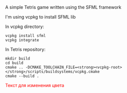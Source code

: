 A simple Tetris game written using the SFML framework 

I'm using vcpkg to install SFML lib

In vcpkg directory:
```
vcpkg install sfml
vcpkg integrate
```

In Tetris repository:
```
mkdir build
cd build
cmake .. -DCMAKE_TOOLCHAIN_FILE=<strong><vcpkg-root></strong>/scripts/buildsystems/vcpkg.cmake
cmake --build .
```

<span style="color: red">Текст для изменения цвета</span>
<strong></strong>
